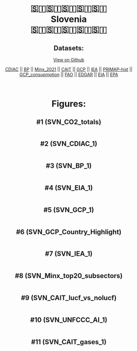 
<center>
<h1 align="center">
🇸🇮🇸🇮🇸🇮🇸🇮🇸🇮
<br>
Slovenia
<br>
🇸🇮🇸🇮🇸🇮🇸🇮🇸🇮
</h1>
<h2>Datasets:</h2>
<p><a href="https://github.com/dquintani/GreenhouseData/tree/master/country_data/SVN_Slovenia/data">View on Github</a>
<br></p><p><a href="data/SVN_CDIAC.csv">CDIAC</a> || <a href="data/SVN_BP.csv">BP</a> || <a href="data/SVN_Minx_2021.csv">Minx_2021</a> || <a href="data/SVN_CAIT.csv">CAIT</a> || <a href="data/SVN_GCP.csv">GCP</a> || <a href="data/SVN_IEA.csv">IEA</a> || <a href="data/SVN_PRIMAP-hist.csv">PRIMAP-hist</a> || <a href="data/SVN_GCP_consupmption.csv">GCP_consupmption</a> || <a href="data/SVN_FAO.csv">FAO</a> || <a href="data/SVN_EDGAR.csv">EDGAR</a> || <a href="data/SVN_EIA.csv">EIA</a> || <a href="data/SVN_EPA.csv">EPA</a></p><p><br></p>
<h1>Figures:</h1><h2>#1 (SVN_CO2_totals)</h2>
<p><img alt="" src="figures/SVN_CO2_totals.png" /></p><h2>#2 (SVN_CDIAC_1)</h2>
<p><img alt="" src="figures/SVN_CDIAC_1.png" /></p><h2>#3 (SVN_BP_1)</h2>
<p><img alt="" src="figures/SVN_BP_1.png" /></p><h2>#4 (SVN_EIA_1)</h2>
<p><img alt="" src="figures/SVN_EIA_1.png" /></p><h2>#5 (SVN_GCP_1)</h2>
<p><img alt="" src="figures/SVN_GCP_1.png" /></p><h2>#6 (SVN_GCP_Country_Highlight)</h2>
<p><img alt="" src="figures/SVN_GCP_Country_Highlight.png" /></p><h2>#7 (SVN_IEA_1)</h2>
<p><img alt="" src="figures/SVN_IEA_1.png" /></p><h2>#8 (SVN_Minx_top20_subsectors)</h2>
<p><img alt="" src="figures/SVN_Minx_top20_subsectors.png" /></p><h2>#9 (SVN_CAIT_lucf_vs_nolucf)</h2>
<p><img alt="" src="figures/SVN_CAIT_lucf_vs_nolucf.png" /></p><h2>#10 (SVN_UNFCCC_AI_1)</h2>
<p><img alt="" src="figures/SVN_UNFCCC_AI_1.png" /></p><h2>#11 (SVN_CAIT_gases_1)</h2>
<p><img alt="" src="figures/SVN_CAIT_gases_1.png" /></p>